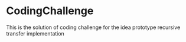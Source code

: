 CodingChallenge
===============

This is the solution of coding challenge for the idea prototype recursive transfer implementation
